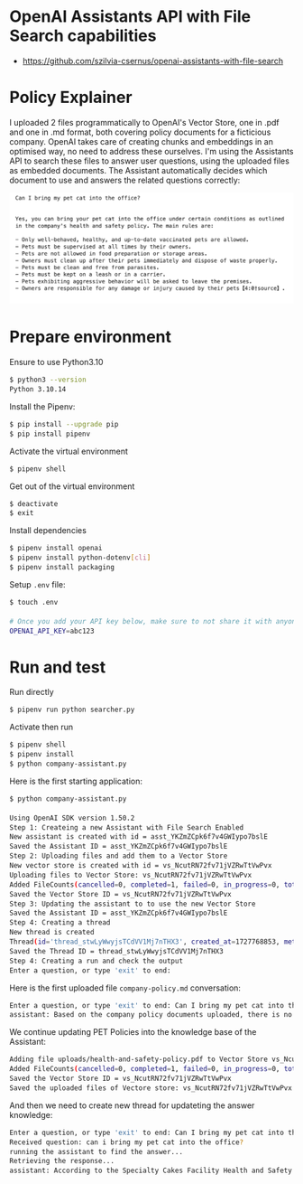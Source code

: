 # OpenAI Assistants API with File Search capabilities
* https://github.com/szilvia-csernus/openai-assistants-with-file-search


# Policy Explainer

I uploaded 2 files programmatically to OpenAI's Vector Store, one in .pdf and one in .md format, both covering policy documents for a ficticious company. OpenAI takes care of creating chunks and embeddings in an optimised way, no need to address these ourselves. I'm using the Assistants API to search these files to answer user questions, using the uploaded files as embedded documents. The Assistant automatically decides which document to use and answers the related questions correctly:

![policy-answer.png](./images/policy-answer.png)


# Prepare environment

Ensure to use Python3.10
```sh
$ python3 --version
Python 3.10.14
```

Install the Pipenv:
```sh
$ pip install --upgrade pip
$ pip install pipenv
```

Activate the virtual environment
```sh
$ pipenv shell
```

Get out of the virtual environment
```sh
$ deactivate
$ exit
```

Install dependencies
```sh
$ pipenv install openai
$ pipenv install python-dotenv[cli]
$ pipenv install packaging
```

Setup `.env` file:
```sh
$ touch .env

# Once you add your API key below, make sure to not share it with anyone! The API key should remain private.
OPENAI_API_KEY=abc123
```

# Run and test 

Run directly
```sh
$ pipenv run python searcher.py
```

Activate then run
```sh
$ pipenv shell
$ pipenv install
$ python company-assistant.py
```

Here is the first starting application:
```sh
$ python company-assistant.py

Using OpenAI SDK version 1.50.2
Step 1: Createing a new Assistant with File Search Enabled
New assistant is created with id = asst_YKZmZCpk6f7v4GWIypo7bslE
Saved the Assistant ID = asst_YKZmZCpk6f7v4GWIypo7bslE
Step 2: Uploading files and add them to a Vector Store
New vector store is created with id = vs_NcutRN72fv71jVZRwTtVwPvx
Uploading files to Vector Store: vs_NcutRN72fv71jVZRwTtVwPvx
Added FileCounts(cancelled=0, completed=1, failed=0, in_progress=0, total=1) files to Vector Store: vs_NcutRN72fv71jVZRwTtVwPvx with status: completed
Saved the Vector Store ID = vs_NcutRN72fv71jVZRwTtVwPvx
Step 3: Updating the assistant to to use the new Vector Store
Saved the Assistant ID = asst_YKZmZCpk6f7v4GWIypo7bslE
Step 4: Creating a thread
New thread is created 
Thread(id='thread_stwLyWwyjsTCdVV1Mj7nTHX3', created_at=1727768853, metadata={}, object='thread', tool_resources=ToolResources(code_interpreter=None, file_search=None))
Saved the Thread ID = thread_stwLyWwyjsTCdVV1Mj7nTHX3
Step 4: Creating a run and check the output
Enter a question, or type 'exit' to end: 
```

Here is the first uploaded file `company-policy.md` conversation:
```bash
Enter a question, or type 'exit' to end: Can I bring my pet cat into the office?
assistant: Based on the company policy documents uploaded, there is no specific mention of bringing pets, including cats, into the office. The policy mainly focuses on areas like respect and professionalism, attendance, health and safety, environmental sustainability, operational procedures, employee development, conduct outside the workplace, disciplinary actions, and policy amendments. There isn't a direct rule regarding pets in the office in the provided policy documents【4:0†source】【4:1†source】. If you are considering bringing your cat to the office, you may want to consult with HR or a supervisor to inquire about any specific pet policies that may exist.
```

We continue updating PET Policies into the knowledge base of the Assistant:
```bash
Adding file uploads/health-and-safety-policy.pdf to Vector Store vs_NcutRN72fv71jVZRwTtVwPvx
Added FileCounts(cancelled=0, completed=1, failed=0, in_progress=0, total=1) files to Vector Store: vs_NcutRN72fv71jVZRwTtVwPvx with status: completed
Saved the Vector Store ID = vs_NcutRN72fv71jVZRwTtVwPvx
Saved the uploaded files of Vectore store: vs_NcutRN72fv71jVZRwTtVwPvx
```

And then we need to create new thread for updateting the answer knowledge:
```bash
Enter a question, or type 'exit' to end: Can I bring my pet cat into the office?
Received question: can i bring my pet cat into the office?
running the assistant to find the answer...
Retrieving the response...
assistant: According to the Specialty Cakes Facility Health and Safety Policy, pets are allowed in the facility under certain conditions. Only well-behaved, healthy, and vaccinated pets are permitted. Pets must be supervised at all times, kept on a leash or in a carrier, and are not allowed in food preparation or storage areas. Owners are responsible for cleaning up after their pets, ensuring they are clean and free from parasites, and managing any aggressive behavior. Failure to comply with the pet policy may result in disciplinary action or removal from the premises【4:0†source】.
```